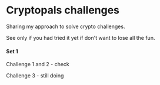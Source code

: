 # Cryptopals challenges

Sharing my approach to solve crypto challenges.

See only if you had tried it yet if don't want to lose all the fun. 

#### Set 1
Challenge 1 and 2 - check

Challenge 3 -  still doing
